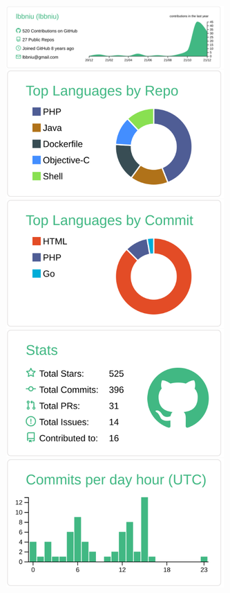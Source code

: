 [![](https://raw.githubusercontent.com/lbbniu/lbbniu/master/profile-summary-card-output/vue/0-profile-details.svg)](https://blog.lbbniu.com)
[![](https://raw.githubusercontent.com/lbbniu/lbbniu/master/profile-summary-card-output/vue/1-repos-per-language.svg)](https://blog.lbbniu.com) [![](https://raw.githubusercontent.com/lbbniu/lbbniu/master/profile-summary-card-output/vue/2-most-commit-language.svg)](https://blog.lbbniu.com)
[![](https://raw.githubusercontent.com/lbbniu/lbbniu/master/profile-summary-card-output/vue/3-stats.svg)](https://blog.lbbniu.com) [![](https://raw.githubusercontent.com/lbbniu/lbbniu/master/profile-summary-card-output/vue/4-productive-time.svg)](https://blog.lbbniu.com)

